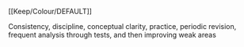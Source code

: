[[Keep/Colour/DEFAULT]] 

Consistency, discipline, conceptual clarity, practice, periodic revision, frequent analysis through tests, and then improving weak areas
